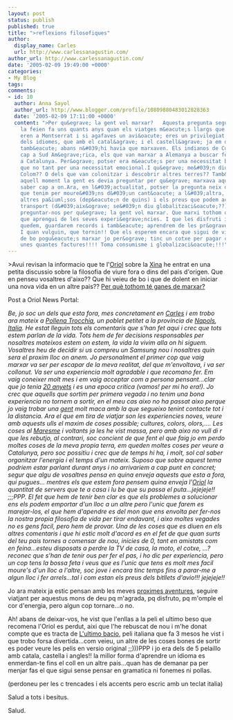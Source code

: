 ```yaml
---
layout: post
status: publish
published: true
title: ">reflexions filosofiques"
author:
  display_name: Carles
  url: http://www.carlessanagustin.com/
author_url: http://www.carlessanagustin.com/
date: '2005-02-09 19:49:00 +0000'
categories:
- My Blog
tags:
comments:
- id: 10
  author: Anna Sayol
  author_url: http://www.blogger.com/profile/10809880483012828363
  date: '2005-02-09 17:11:00 +0000'
  content: ">Per qu&egrave; la gent vol marxar?   Aquesta pregunta segur que no se
    la feien fa uns quants anys quan els viatges m&eacute;s llargs que feia la gent
    eren a Montserrat i si agafaves un avi&oacute; eres un privilegiat. I no parlem
    dels idiomes, que amb el catal&agrave; i el castell&agrave; ja em dir&agrave;s...I
    tamb&eacute; abans n&#039;hi havia que marxaven. Els indianos de Cuba, els gallecs
    cap a Sud Am&egrave;rica, els que van marxar a Alemanya a buscar feina, els andalusos
    a Catalunya. Per&ograve; potser era m&eacute;s per una necessitat b&agrave;sica
    que no tant per una necessitat emocional.I qu&egrave; me&#039;n diueu de Crist&ograve;fol
    Colom?? O dels que van colonitzar i descobrir altres terres?? Tamb&eacute; en
    aquell moment la gent es devia preguntar per qu&egrave; marxava aquella gent sense
    saber cap a on.Ara, en l&#039;actualitat, potser la pregunta neix de la facilitat
    que tenim per moure&#039;ns d&#039;un cant&oacute; a l&#039;altra, treballar en
    altres pa&iuml;sos (dep&eacute;n de quins) i els preus que podem aconseguir pel
    transport (d&#039;aix&ograve; se&#039;n diu globalitzaci&oacute;??).I per qu&egrave;
    preguntar-nos per qu&egrave; la gent vol marxar. Que marxi tothom que vulgui i
    que aprengui de les seves experi&egrave;ncies. I que les disfruti i els que ens
    quedem, guardarem records i tamb&eacute; aprendrem de les pr&ograve;pies experi&egrave;ncies.
    I quan vulguin, que tornin!! Que els esperem encara que sigui de visita!! Tan
    de bo pogu&eacute;s marxar jo per&ograve; tinc un cotxe per pagar cada mes (ll&agrave;stima)i
    unes quantes factures!!!! Toma consumisme i globalizaci&oacute;!!!"
---
```

<p>>Avui revisan la informacio que te l'<a href="http://oriol.homeip.net/" target="_blank">Oriol</a> sobre la <a href="http://www.china.org.cn/english/" target="_blank">Xina</a> he entrat en una petita discussio sobre la filosofia de viure fora o dins del pais d'origen. Que en penseu vosaltres d'aixo?? Que hi veieu de bo i que de dolent en iniciar una nova vida en un altre pais?? <a href="http://oriol.joor.net/blog-dev/?itemid=1379&amp;pending=1" target="_blank">Per qu&egrave; tothom t&eacute; ganes de marxar?</a></p>
<p>Post a Oriol News Portal:</p>
<p><span style="font-style:italic;">Be, jo soc un dels que esta fora, mes concretament en <a href="http://www.arkanon.com/tmp/pics/varies//le_cinque_terre082004_01.JPG" target="_blank">Carles</a> i em trobo ara mateix a <a href="http://www.viamichelin.com/viamichelin/gbr/dyn/controller/mapPerformPage?strAddress=&amp;strLocation=pollena+trocchia&amp;strCP=&amp;strCountry=612&amp;x=21&amp;y=13" target="_blank">Pollena Trocchia</a>, un poblet  petitet a la provincia de <a href="http://www.viamichelin.com/viamichelin/gbr/dyn/controller/mapPerformPage?strAddress=&amp;strLocation=naples&amp;strCP=&amp;strCountry=612&amp;x=19&amp;y=11" target="_blank">Napols</a>, <a href="http://www.viamichelin.com/viamichelin/gbr/dyn/controller/mapPerformPage?strAddress=&amp;strLocation=naples&amp;strCP=&amp;strCountry=612&amp;x=34&amp;y=10" target="_blank">Italia</a>. He estat lleguin tots els comentaris que s'han fet aqui i crec que tots estem parlan de la vida. Tots hem de fer decisions responsables per nosaltres mateixos estem on estem, la vida la vivim alla on hi siguem. Vosaltres heu de decidir si us compreu un Samsung nou i nosaltres quin sera el proxim lloc on anem. Jo personalment el primer cop que vaig marxar va ser per escapar de la meva realitat, del que m'envoltava, i va ser collonut. Va ser una experiencia molt agradable i que recomano fer. Em vaig coneixer molt mes i em vaig acceptar com a persona pensant...clar que jo tenia <a href="http://www.melkshum.co.uk/acuba/Carlos.html" target="_blank">20 anyets</a> i es una epoca critica (vamos! per mi ho era!). Jo crec que aquells que sortim per primera vegada i no tenim una bona experiencia no tornem a sortir, en el meu cas aixo no ha passat aixo perque jo vaig trobar una <a href="http://www.melkshum.co.uk/acuba/acubahome.html" target="_blank">gent</a> molt maca amb la que segueixo tenint contacte tot i la distancia. Ara el que em tira de viatjar son les experiencies noves, veure amb aquests ulls el maxim de coses possible; cultures, colors, olors,.... Les coses al <a href="http://maresme.portalregional.com/" target="_blank">Maresme</a> i voltants ja les he vist massa, pero amb aixo no vull di r que les rebutjo, al contrari, soc concient de que fent el que faig jo em perdo moltes coses de la meva propia terra, em queden moltes coses per veure a Catalunya, pero soc possitiu i crec que de temps hi ha, i molt, sol cal saber organitzar l'energia i el temps d'un mateix. Suposo que sobre aquest tema podriem estar parlant durant anys i no arrivariem a cap punt en concret; segur que algu de vosaltres pensa en quina enveja aquests que esta a fora, qui pugues... mentres els que estem fora pensem quina enveja l'<a href="http://oriol.homeip.net/" target="_blank">Oriol</a> la quantitat de servers que te a casa i lu be que su passa el puta...jejejeje!! ;;;PPP. El fet que hem de tenir ben clar es que els problemes a solucionar ens els podem emportar d'un lloc a un altre pero l'unic que farem es marejar-los, el que hem d'apendre es del mon que ens envolta per fer-nos la nostra propia filosofia de vida per tirar endavant, i aixo moltes vegades no es gens facil, pero hem de provar. Una de les coses que es diuen en els altres comentaris i que hi estic molt d'acord es en el fet de que quan surts del teu pais tornes a comensar de nou, inicies de 0, tant en amistats com en feina...esteu disposats a perdre la TV de casa, la moto, el cotxe, ...? reconec que s'han de tenir ous per fer el pas, i ho dic per experiencia, pero un cop tens la bossa feta i veus que es l'unic que tens es molt mes facil moure's d'un lloc a l'altre, soc jove i encara tinc temps fins a parar-me a algun lloc i fer arrels...tal i com estan els preus dels bitllets d'avio!!! jejejeje!!</p>
<p>Jo ara mateix ja estic pensan amb les meves <a href="http://santo.webhop.net/" target="_blank">proximes aventures</a>, seguire viatjant per aquestus mons de deu pq m'agrada, pq disfruto, pq m'omple el cor d'energia, pero algun cop tornare...o no.</p>
<p>Ah! abans de deixar-vos, he vist que l'enllas a la peli el ultimo beso que recomena l'Oriol es perdut, aixi que l'he rebuscat de nou i m'he donat compte que es tracta de <a href="http://www.labutaca.net/films/25/elultimobeso.htm" target="_blank">L'ultimo bacio</a>, peli italiana que fa 3 mesos he vist i que trobo forsa divertida...com veieu, un altre de les coses bones de sortir es poder veure les pelis en versio original ;;)))PPP i jo era dels de 5 pelaillo amb catala, castella i angles!! la millor forma d'aprendre un idioma es enmerdan-te fins el coll en un altre pais...quan has de demanar pa per menjar fas el que sigui sense pensar en gramatica ni fonemes ni pollas.</p>
<p>(perdoneu per les c trencades i els accents pero escric amb un teclat italia)</p>
<p>Salud a tots i besitus.</span></p>
<p>Salud.</p>
